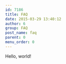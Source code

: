 ```yaml
---
id: 7186
title: FAQ
date: 2015-03-29 13:40:12
author: 6
group: FAQ
post_name: faq
parent: 0
menu_order: 0
---
```


Hello, world!